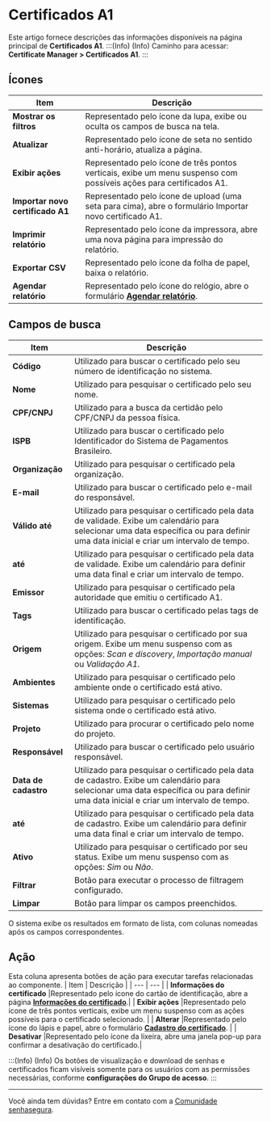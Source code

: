 # Certificados A1

Este artigo fornece descrições das informações disponíveis na página principal de **Certificados A1**.
:::(Info) (Info)
Caminho para acessar: **Certificate Manager > Certificados A1**.
:::

## Ícones

| Item | Descrição |
| --- | --- |
| **Mostrar os filtros** |Representado pelo ícone da lupa, exibe ou oculta os campos de busca na tela.|
| **Atualizar** |Representado pelo ícone de seta no sentido anti-horário, atualiza a página.|
| **Exibir ações** |Representado pelo ícone de três pontos verticais, exibe um menu suspenso com possíveis ações para certificados A1.|
| **Importar novo certificado A1** |Representado pelo ícone de upload (uma seta para cima), abre o formulário Importar novo certificado A1.| 
| **Imprimir relatório** |Representado pelo ícone da impressora, abre uma nova página para impressão do relatório.|
| **Exportar CSV** |Representado pelo ícone da folha de papel, baixa o relatório.|
| **Agendar relatório** |Representado pelo ícone do relógio, abre o formulário **[Agendar relatório](/v3-33/docs/pt/general-information-how-to-issue-download-and-schedule-device-reports)**. |

## Campos de busca

| Item | Descrição |
| --- | --- |
| **Código** |Utilizado para buscar o certificado pelo seu número de identificação no sistema.|
| **Nome** |Utilizado para pesquisar o certificado pelo seu nome.|
| **CPF/CNPJ** |Utilizado para a busca da certidão pelo CPF/CNPJ da pessoa física.| 
| **ISPB** |Utilizado para buscar o certificado pelo Identificador do Sistema de Pagamentos Brasileiro.|
| **Organização** |Utilizado para pesquisar o certificado pela organização.|
| **E-mail** |Utilizado para buscar o certificado pelo e-mail do responsável.|
| **Válido até** |Utilizado para pesquisar o certificado pela data de validade. Exibe um calendário para selecionar uma data específica ou para definir uma data inicial e criar um intervalo de tempo.|
| **até** |Utilizado para pesquisar o certificado pela data de validade. Exibe um calendário para definir uma data final e criar um intervalo de tempo.|
| **Emissor** |Utilizado para pesquisar o certificado pela autoridade que emitiu o certificado A1.|
| **Tags** |Utilizado para buscar o certificado pelas tags de identificação.|
| **Origem** |Utilizado para pesquisar o certificado por sua origem. Exibe um menu suspenso com as opções: *Scan e discovery*, *Importação manual* ou *Validação A1*.|
| **Ambientes** |Utilizado para pesquisar o certificado pelo ambiente onde o certificado está ativo.|
| **Sistemas** |Utilizado para pesquisar o certificado pelo sistema onde o certificado está ativo.|
| **Projeto** |Utilizado para procurar o certificado pelo nome do projeto.|
| **Responsável** |Utilizado para buscar o certificado pelo usuário responsável.|
| **Data de cadastro** |Utilizado para pesquisar o certificado pela data de cadastro. Exibe um calendário para selecionar uma data específica ou para definir uma data inicial e criar um intervalo de tempo.|
| **até** |Utilizado para pesquisar o certificado pela data de cadastro. Exibe um calendário para definir uma data final e criar um intervalo de tempo.|
| **Ativo** |Utilizado para pesquisar o certificado por seu status. Exibe um menu suspenso com as opções: *Sim* ou *Não*.|
| **Filtrar** |Botão para executar o processo de filtragem configurado.|
| **Limpar** |Botão para limpar os campos preenchidos.|


O sistema exibe os resultados em formato de lista, com colunas nomeadas após os campos correspondentes.


## Ação
Esta coluna apresenta botões de ação para executar tarefas relacionadas ao componente.
| Item | Descrição |
| --- | --- |
| **Informações do certificado** |Representado pelo ícone do cartão de identificação, abre a página **[Informações do certificado](/v3-33/docs/pt/certificate-manager-settings-how-to-download-certificate-key)**.|
| **Exibir ações** |Representado pelo ícone de três pontos verticais, exibe um menu suspenso com as ações possíveis para o certificado selecionado. |
| **Alterar** |Representado pelo ícone do lápis e papel, abre o formulário **[Cadastro do certificado](/v3-33/docs/pt/certificate-manager-reference-certificate-form)**. |
| **Desativar** |Representado pelo ícone da lixeira, abre uma janela pop-up para confirmar a desativação do certificado.|


:::(Info) (Info)
Os botões de visualização e download de senhas e certificados ficam visíveis somente para os usuários com as permissões necessárias, conforme **configurações do Grupo de acesso**.
:::
***
Você ainda tem dúvidas? Entre em contato com a [Comunidade senhasegura](https://community.senhasegura.io/).
